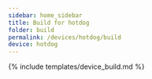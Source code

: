 ```yaml
---
sidebar: home_sidebar
title: Build for hotdog
folder: build
permalink: /devices/hotdog/build
device: hotdog
---
```

{% include templates/device_build.md %}
